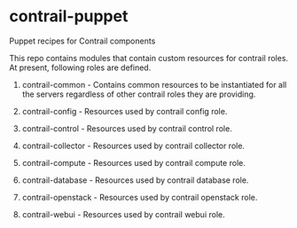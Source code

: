 contrail-puppet
===============

Puppet recipes for Contrail components

This repo contains modules that contain custom resources for contrail roles.
At present, following roles are defined.

1. contrail-common - Contains common resources to be instantiated for all the servers
                     regardless of other contrail roles they are providing.

2. contrail-config - Resources used by contrail config role.

3. contrail-control - Resources used by contrail control role.

4. contrail-collector - Resources used by contrail collector role.

5. contrail-compute - Resources used by contrail compute role.

6. contrail-database - Resources used by contrail database role.

7. contrail-openstack - Resources used by contrail openstack role.

8. contrail-webui - Resources used by contrail webui role.
